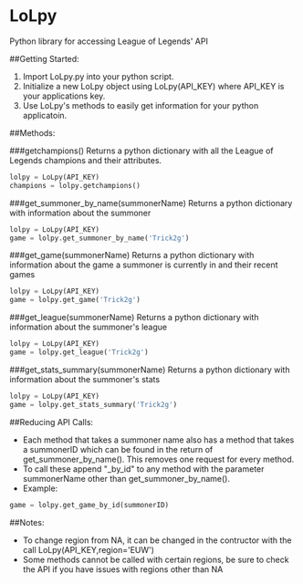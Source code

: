 LoLpy
=====

Python library for accessing League of Legends' API

##Getting Started:

1. Import LoLpy.py into your python script.
2. Initialize a new LoLpy object using LoLpy(API_KEY) where API_KEY is your applications key.
3. Use LoLpy's methods to easily get information for your python applicatoin.

##Methods:

###getchampions()
Returns a python dictionary with all the League of Legends champions and their attributes.
```python
lolpy = LoLpy(API_KEY)
champions = lolpy.getchampions()
```

###get_summoner_by_name(summonerName)
Returns a python dictionary with information about the summoner
```python
lolpy = LoLpy(API_KEY)
game = lolpy.get_summoner_by_name('Trick2g')
```

###get_game(summonerName)
Returns a python dictionary with information about the game a summoner is currently in and their recent games
```python
lolpy = LoLpy(API_KEY)
game = lolpy.get_game('Trick2g')
```

###get_league(summonerName)
Returns a python dictionary with information about the summoner's league
```python
lolpy = LoLpy(API_KEY)
game = lolpy.get_league('Trick2g')
```

###get_stats_summary(summonerName)
Returns a python dictionary with information about the summoner's stats
```python
lolpy = LoLpy(API_KEY)
game = lolpy.get_stats_summary('Trick2g')
```

##Reducing API Calls:
* Each method that takes a summoner name also has a method that takes a summonerID which can be found in the return of get_summoner_by_name(). This removes one request for every method.
* To call these append "\_by\_id" to any method with the parameter summonerName other than get_summoner_by_name().
* Example:
```python
game = lolpy.get_game_by_id(summonerID)
```

##Notes:
* To change region from NA, it can be changed in the contructor with the call LoLpy(API_KEY,region='EUW')
* Some methods cannot be called with certain regions, be sure to check the API if you have issues with regions other than NA